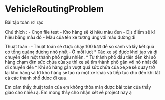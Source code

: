 # VehicleRoutingProblem
Bài tập toán rời rạc

Chú thích :
    - Chọn file test
    - Kho hàng sẽ kí hiệu màu đen
    - Địa điểm sẽ kí hiệu bằng màu đỏ
    - Màu của tên xe tương ứng với màu đường đi
 
Thuật toán :
    - Thuật toán sẽ được chạy 100 lượt để so sánh và lấy kết quả có tổng quãng đường nhỏ nhất
    - Ở mỗi lượt
        * Các xe sẽ được khởi tạo và di chuyển đến một thành phố ngẫu nhiên.
        * Từ thành phố đầu tiên đến khi số hàng chạm đến sức chứa của xe thì xe sẽ tìm thành phố gần với nó nhất để di chuyển đến
        * Khi số hàng gần vượt quá sức chứa của xe,xe sẽ quay trở lại kho hàng và từ kho hàng sẽ tạo ra một xe khác và tiếp tục cho đến khi tất cả các thành phố được đi qua.
       

 Em cảm thấy thuật toán của em không thỏa mãn được bài toán của thầy giao cho nhiều ạ.
 Em mong thầy cho nhận xét về project này ạ.
 